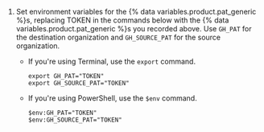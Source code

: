 1. Set environment variables for the {% data variables.product.pat_generic %}s, replacing TOKEN in the commands below with the {% data variables.product.pat_generic %}s you recorded above. Use `GH_PAT` for the destination organization and `GH_SOURCE_PAT` for the source organization.

   - If you're using Terminal, use the `export` command.

      ```shell copy
      export GH_PAT="TOKEN"
     export GH_SOURCE_PAT="TOKEN"
      ```

   - If you're using PowerShell, use the `$env` command.

      ```shell copy
      $env:GH_PAT="TOKEN"
     $env:GH_SOURCE_PAT="TOKEN"
      ```
